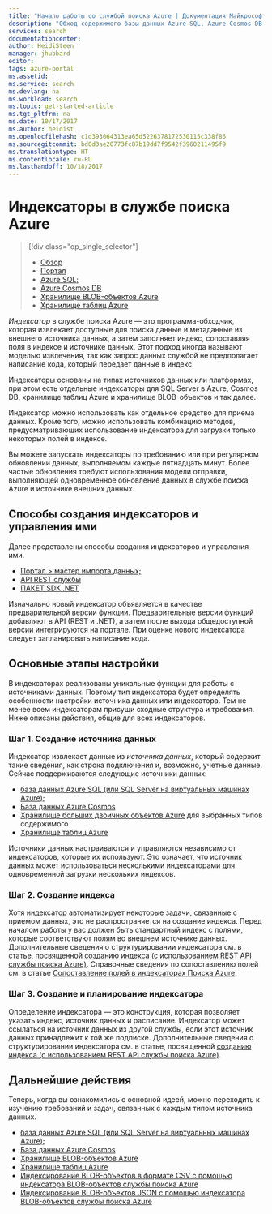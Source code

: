```yaml
---
title: "Начало работы со службой поиска Azure | Документация Майкрософт"
description: "Обход содержимого базы данных Azure SQL, Azure Cosmos DB или службы хранилища Azure для извлечения доступных для поиска данных и заполнения индекса службы поиска Azure."
services: search
documentationcenter: 
author: HeidiSteen
manager: jhubbard
editor: 
tags: azure-portal
ms.assetid: 
ms.service: search
ms.devlang: na
ms.workload: search
ms.topic: get-started-article
ms.tgt_pltfrm: na
ms.date: 10/17/2017
ms.author: heidist
ms.openlocfilehash: c1d393064313ea65d5226378172530115c338f86
ms.sourcegitcommit: bd0d3ae20773fc87b19dd7f9542f3960211495f9
ms.translationtype: HT
ms.contentlocale: ru-RU
ms.lasthandoff: 10/18/2017
---
```

# <a name="indexers-in-azure-search"></a>Индексаторы в службе поиска Azure
> [!div class="op_single_selector"]
>
> * [Обзор](search-indexer-overview.md)
> * [Портал](search-import-data-portal.md)
> * [Azure SQL;](search-howto-connecting-azure-sql-database-to-azure-search-using-indexers.md)
> * [Azure Cosmos DB](search-howto-index-documentdb.md)
> * [Хранилище BLOB-объектов Azure](search-howto-indexing-azure-blob-storage.md)
> * [Хранилище таблиц Azure](search-howto-indexing-azure-tables.md)
>

*Индексатор* в службе поиска Azure — это программа-обходчик, которая извлекает доступные для поиска данные и метаданные из внешнего источника данных, а затем заполняет индекс, сопоставляя поля в индексе и источнике данных. Этот подход иногда называют моделью извлечения, так как запрос данных службой не предполагает написание кода, который передает данные в индекс.

Индексаторы основаны на типах источников данных или платформах, при этом есть отдельные индексаторы для SQL Server в Azure, Cosmos DB, хранилище таблиц Azure и хранилище BLOB-объектов и так далее.

Индексатор можно использовать как отдельное средство для приема данных. Кроме того, можно использовать комбинацию методов, предусматривающих использование индексатора для загрузки только некоторых полей в индексе.

Вы можете запускать индексаторы по требованию или при регулярном обновлении данных, выполняемом каждые пятнадцать минут. Более частые обновления требуют использования модели отправки, выполняющей одновременное обновление данных в службе поиска Azure и источнике внешних данных.

## <a name="approaches-for-creating-and-managing-indexers"></a>Способы создания индексаторов и управления ими

Далее представлены способы создания индексаторов и управления ими.

* [Портал > мастер импорта данных;](search-get-started-portal.md)
* [API REST службы](https://msdn.microsoft.com/library/azure/dn946891.aspx)
* [ПАКЕТ SDK .NET](https://msdn.microsoft.com/library/azure/microsoft.azure.search.iindexersoperations.aspx)

Изначально новый индексатор объявляется в качестве предварительной версии функции. Предварительные версии функций добавляют в API (REST и .NET), а затем после выхода общедоступной версии интегрируются на портале. При оценке нового индексатора следует запланировать написание кода.

## <a name="basic-configuration-steps"></a>Основные этапы настройки
В индексаторах реализованы уникальные функции для работы с источниками данных. Поэтому тип индексатора будет определять особенности настройки источника данных или индексатора. Тем не менее всем индексаторам присущи сходные структура и требования. Ниже описаны действия, общие для всех индексаторов.

### <a name="step-1-create-a-data-source"></a>Шаг 1. Создание источника данных
Индексатор извлекает данные из *источника данных*, который содержит такие сведения, как строка подключения и, возможно, учетные данные. Сейчас поддерживаются следующие источники данных:

* [база данных Azure SQL (или SQL Server на виртуальных машинах Azure);](search-howto-connecting-azure-sql-database-to-azure-search-using-indexers.md)
* [База данных Azure Cosmos](search-howto-index-documentdb.md)
* [Хранилище больших двоичных объектов Azure](search-howto-indexing-azure-blob-storage.md) для выбранных типов содержимого
* [Хранилище таблиц Azure](search-howto-indexing-azure-tables.md)

Источники данных настраиваются и управляются независимо от индексаторов, которые их используют. Это означает, что источник данных может использоваться несколькими индексаторами для одновременной загрузки нескольких индексов.

### <a name="step-2-create-an-index"></a>Шаг 2. Создание индекса
Хотя индексатор автоматизирует некоторые задачи, связанные с приемом данных, это не распространяется на создание индекса. Перед началом работы у вас должен быть стандартный индекс с полями, которые соответствуют полям во внешнем источнике данных. Дополнительные сведения о структурировании индексатора см. в статье, посвященной [созданию индекса (с использованием REST API службы поиска Azure)](https://docs.microsoft.com/rest/api/searchservice/Create-Index). Справочные сведения по сопоставлению полей см. в статье [Сопоставление полей в индексаторах Поиска Azure](search-indexer-field-mappings.md).

### <a name="step-3-create-and-schedule-the-indexer"></a>Шаг 3. Создание и планирование индексатора
Определение индексатора — это конструкция, которая позволяет указать индекс, источник данных и расписание. Индексатор может ссылаться на источник данных из другой службы, если этот источник данных принадлежит к той же подписке. Дополнительные сведения о структурировании индексатора см. в статье, посвященной [созданию индекса (с использованием REST API службы поиска Azure)](https://docs.microsoft.com/rest/api/searchservice/Create-Indexer).

## <a name="next-steps"></a>Дальнейшие действия
Теперь, когда вы ознакомились с основной идеей, можно переходить к изучению требований и задач, связанных с каждым типом источника данных.

* [база данных Azure SQL (или SQL Server на виртуальных машинах Azure);](search-howto-connecting-azure-sql-database-to-azure-search-using-indexers.md)
* [База данных Azure Cosmos](search-howto-index-documentdb.md)
* [Хранилище BLOB-объектов Azure](search-howto-indexing-azure-blob-storage.md)
* [Хранилище таблиц Azure](search-howto-indexing-azure-tables.md)
* [Индексирование BLOB-объектов в формате CSV с помощью индексатора BLOB-объектов службы поиска Azure](search-howto-index-csv-blobs.md)
* [Индексирование BLOB-объектов JSON с помощью индексатора BLOB-объектов службы поиска Azure](search-howto-index-json-blobs.md)
